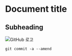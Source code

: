# Document title
## Subheading


![GitHub 로고](https://user-images.githubusercontent.com/96906972/180459106-85b9f2b8-e352-4532-bb45-68a14b130ba9.png)

```
git commit -a --amend
```
